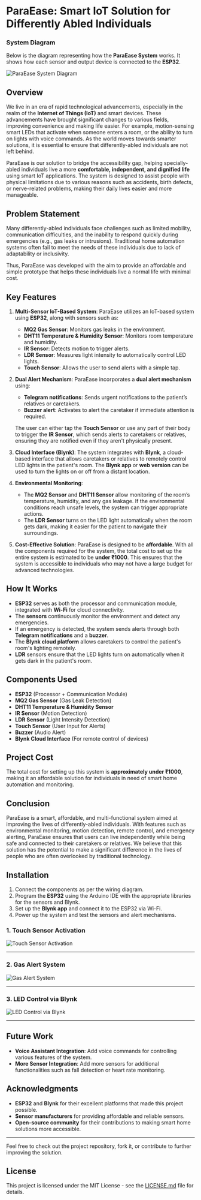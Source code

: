 # ParaEase: Smart IoT Solution for Differently Abled Individuals
### System Diagram

Below is the diagram representing how the **ParaEase System** works. It shows how each sensor and output device is connected to the **ESP32**.

![ParaEase System Diagram](assets/paraEase_system_diagram.png)



## Overview

We live in an era of rapid technological advancements, especially in the realm of the **Internet of Things (IoT)** and smart devices. These advancements have brought significant changes to various fields, improving convenience and making life easier. For example, motion-sensing smart LEDs that activate when someone enters a room, or the ability to turn on lights with voice commands. As the world moves towards smarter solutions, it is essential to ensure that differently-abled individuals are not left behind. 

ParaEase is our solution to bridge the accessibility gap, helping specially-abled individuals live a more **comfortable, independent, and dignified life** using smart IoT applications. The system is designed to assist people with physical limitations due to various reasons such as accidents, birth defects, or nerve-related problems, making their daily lives easier and more manageable.

## Problem Statement

Many differently-abled individuals face challenges such as limited mobility, communication difficulties, and the inability to respond quickly during emergencies (e.g., gas leaks or intrusions). Traditional home automation systems often fail to meet the needs of these individuals due to lack of adaptability or inclusivity. 

Thus, ParaEase was developed with the aim to provide an affordable and simple prototype that helps these individuals live a normal life with minimal cost. 

## Key Features

1. **Multi-Sensor IoT-Based System**:
   ParaEase utilizes an IoT-based system using **ESP32**, along with sensors such as:
   - **MQ2 Gas Sensor**: Monitors gas leaks in the environment.
   - **DHT11 Temperature & Humidity Sensor**: Monitors room temperature and humidity.
   - **IR Sensor**: Detects motion to trigger alerts.
   - **LDR Sensor**: Measures light intensity to automatically control LED lights.
   - **Touch Sensor**: Allows the user to send alerts with a simple tap.

2. **Dual Alert Mechanism**:
   ParaEase incorporates a **dual alert mechanism** using:
   - **Telegram notifications**: Sends urgent notifications to the patient’s relatives or caretakers.
   - **Buzzer alert**: Activates to alert the caretaker if immediate attention is required.
   
   The user can either tap the **Touch Sensor** or use any part of their body to trigger the **IR Sensor**, which sends alerts to caretakers or relatives, ensuring they are notified even if they aren't physically present.

3. **Cloud Interface (Blynk)**:
   The system integrates with **Blynk**, a cloud-based interface that allows caretakers or relatives to remotely control LED lights in the patient's room. The **Blynk app** or **web version** can be used to turn the lights on or off from a distant location.

4. **Environmental Monitoring**:
   - The **MQ2 Sensor** and **DHT11 Sensor** allow monitoring of the room’s temperature, humidity, and any gas leakage. If the environmental conditions reach unsafe levels, the system can trigger appropriate actions.
   - The **LDR Sensor** turns on the LED light automatically when the room gets dark, making it easier for the patient to navigate their surroundings.

5. **Cost-Effective Solution**:
   ParaEase is designed to be **affordable**. With all the components required for the system, the total cost to set up the entire system is estimated to be **under ₹1000**. This ensures that the system is accessible to individuals who may not have a large budget for advanced technologies.

## How It Works

- **ESP32** serves as both the processor and communication module, integrated with **Wi-Fi** for cloud connectivity.
- The **sensors** continuously monitor the environment and detect any emergencies.
- If an emergency is detected, the system sends alerts through both **Telegram notifications** and a **buzzer**.
- The **Blynk cloud platform** allows caretakers to control the patient's room's lighting remotely.
- **LDR** sensors ensure that the LED lights turn on automatically when it gets dark in the patient's room.

## Components Used

- **ESP32** (Processor + Communication Module)
- **MQ2 Gas Sensor** (Gas Leak Detection)
- **DHT11 Temperature & Humidity Sensor**
- **IR Sensor** (Motion Detection)
- **LDR Sensor** (Light Intensity Detection)
- **Touch Sensor** (User Input for Alerts)
- **Buzzer** (Audio Alert)
- **Blynk Cloud Interface** (For remote control of devices)

## Project Cost

The total cost for setting up this system is **approximately under ₹1000**, making it an affordable solution for individuals in need of smart home automation and monitoring.

## Conclusion

ParaEase is a smart, affordable, and multi-functional system aimed at improving the lives of differently-abled individuals. With features such as environmental monitoring, motion detection, remote control, and emergency alerting, ParaEase ensures that users can live independently while being safe and connected to their caretakers or relatives. We believe that this solution has the potential to make a significant difference in the lives of people who are often overlooked by traditional technology.

## Installation

1. Connect the components as per the wiring diagram.
2. Program the **ESP32** using the Arduino IDE with the appropriate libraries for the sensors and Blynk.
3. Set up the **Blynk app** and connect it to the ESP32 via Wi-Fi.
4. Power up the system and test the sensors and alert mechanisms.

### 1. Touch Sensor Activation
![Touch Sensor Activation](assets/touch-ezgif.com-video-to-gif-converter.gif)

---

### 2. Gas Alert System
![Gas Alert System](assets/gasalert-ezgif.com-video-to-gif-converter.gif)

---

### 3. LED Control via Blynk
![LED Control via Blynk](assets/ledonblink-ezgif.com-video-to-gif-converter.gif)

---

## Future Work

- **Voice Assistant Integration**: Add voice commands for controlling various features of the system.
- **More Sensor Integration**: Add more sensors for additional functionalities such as fall detection or heart rate monitoring.

## Acknowledgments

- **ESP32** and **Blynk** for their excellent platforms that made this project possible.
- **Sensor manufacturers** for providing affordable and reliable sensors.
- **Open-source community** for their contributions to making smart home solutions more accessible.

---

Feel free to check out the project repository, fork it, or contribute to further improving the solution.

## License

This project is licensed under the MIT License - see the [LICENSE.md](LICENSE.md) file for details.

